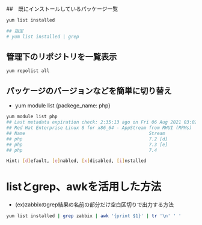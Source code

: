 ##　既にインストールしているパッケージ一覧
```sh
yum list installed 

## 指定
# yum list installed | grep
```


## 管理下のリポジトリを一覧表示
```
yum repolist all
```

## パッケージのバージョンなどを簡単に切り替え
- yum module list {packege_name: php}
```sh
yum module list php
## Last metadata expiration check: 2:35:13 ago on Fri 06 Aug 2021 03:02:01 AM UTC.
## Red Hat Enterprise Linux 8 for x86_64 - AppStream from RHUI (RPMs)
## Name                                              Stream                                               Profiles                                                                ## Summary
## php                                               7.2 [d]                                              common [d], devel, minimal                                              ## PHP scripting language
## php                                               7.3 [e]                                              common [d], devel, minimal                                              ## PHP scripting language
## php                                               7.4                                                  common [d], devel, minimal                                              ## PHP scripting language

Hint: [d]efault, [e]nabled, [x]disabled, [i]nstalled
```

# listとgrep、awkを活用した方法
- (ex)zabbixのgrep結果の名前の部分だけ空白区切りで出力する方法
```sh
yum list installed | grep zabbix | awk '{print $1}' | tr '\n' ' '
```
